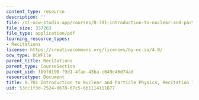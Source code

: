 ```yaml
---
content_type: resource
description: ''
file: /ol-ocw-studio-app/courses/8-701-introduction-to-nuclear-and-particle-physics-fall-2020/53cc1f3d2524067867c56b1114111877_MIT8_701f20_rec19.pdf
file_size: 337263
file_type: application/pdf
learning_resource_types:
- Recitations
license: https://creativecommons.org/licenses/by-nc-sa/4.0/
ocw_type: OCWFile
parent_title: Recitations
parent_type: CourseSection
parent_uid: fb9fd190-f9d1-4fae-43ba-c049c46d74ad
resourcetype: Document
title: 8.701 Introduction to Nuclear and Particle Physics, Recitation 19
uid: 53cc1f3d-2524-0678-67c5-6b1114111877
---
```

